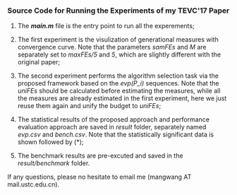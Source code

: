 ### Source Code for Running the Experiments of my TEVC'17 Paper ###


1. The **_main.m_** file is the entry point to run all the experements;

2. The first experiment is the visulization of generational measures with convergence curve. Note that the parameters _samFEs_ and _M_ are separately set to _maxFEs/5_ and _5_, which are slightly different with the original paper;

3. The second experiment performs the algorithm selection task via the proposed framework based on the _evp(P_i)_ sequences. Note that the _uniFEs_ should be calculated before estimating the measures, while all the measures are already estimated in the first experiment, here we just reuse them again and unify the budget to _uniFEs_;

4. The statistical results of the proposed approach and performance evaluation approach are saved in _result_ folder, separately named _evp.csv_ and _bench.csv_. Note that the statistically significant data is shown followed by (*);

5. The benchmark results are pre-excuted and saved in the _result/benchmark_ folder.

If any questions, please no hesitate to email me (mangwang AT mail.ustc.edu.cn).